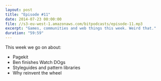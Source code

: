 ```yaml
---
layout: post
title: "Episode #11"
date: 2014-07-23 00:00:00
file: //s3-eu-west-1.amazonaws.com/bitpodcasts/episode-11.mp3
excerpt: "Games, communities and web things this week. Weird that."
duration: "59:59"
---
```


This week we go on about:

* Pagekit
* Ben finishes Watch DOgs
* Styleguides and pattern libraries
* Why reinvent the wheel

